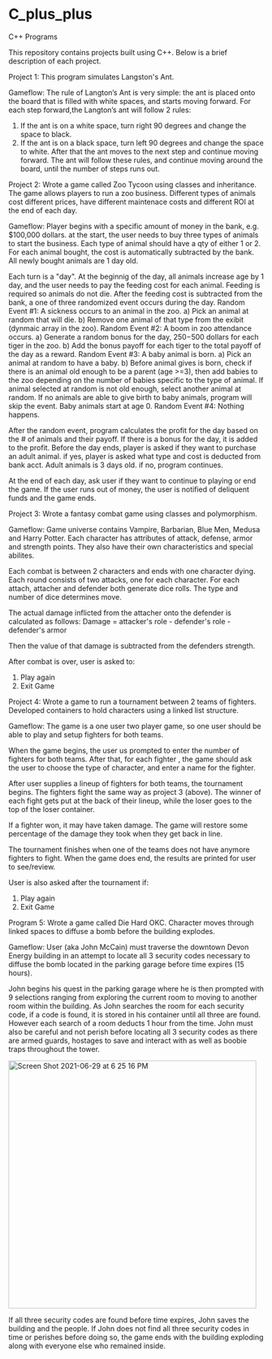 # C_plus_plus
C++ Programs 


This repository contains projects built using C++. Below is a brief description of each project.

Project 1: This program simulates Langston's Ant.

  Gameflow:
  The rule of Langton’s Ant is very simple: the ant is placed onto the board that is filled with white spaces, and starts moving forward. 
  For each step forward,the Langton’s ant will follow 2 rules:

  1) If the ant is on a white space, turn right 90 degrees and change the space to black.
  2) If the ant is on a black space, turn left 90 degrees and change the space to white. After that the ant moves to the next step and continue moving forward.
  The ant will follow these rules, and continue moving around the board, until the number of steps runs out.

Project 2: Wrote a game called Zoo Tycoon using classes and inheritance. The game allows players to run a zoo business. 
Different types of animals cost different prices, have different maintenace costs and different ROI at the end of each day.

  Gameflow: 
  Player begins with a specific amount of money in the bank, e.g. $100,000 dollars. at the start, the user
  needs to buy three types of animals to start the business. Each type of animal should have a qty of
  either 1 or 2. For each animal bought, the cost is automatically subtracted by the bank. All newly
  bought animals are 1 day old.
  
  Each turn is a "day". At the beginnig of the day, all animals increase age by 1 day, and the user needs
  to pay the feeding cost for each animal. Feeding is required so animals do not die. After the feeding
  cost is subtracted from the bank, a one of three randomized event occurs during the day.
      Random Event #1: A sickness occurs to an animal in the zoo.
          a) Pick an animal at random that will die.
          b) Remove one animal of that type from the exibit (dynmaic array in the zoo).
      Random Event #2: A boom in zoo attendance occurs.
          a) Generate a random bonus for the day, $250-$500 dollars for each tiger in the zoo.
          b) Add the bonus payoff for each tiger to the total payoff of the day as a reward.
      Random Event #3: A baby animal is born.
          a) Pick an animal at random to have a baby.
          b) Before animal gives is born, check if there is an animal old enough to be a parent (age >=3),
             then add babies to the zoo depending on the number of babies specific to the type of animal.
             If animal selected at random is not old enough, select another animal at random.
             If no animals are able to give birth to baby animals, program will skip the event.
             Baby animals start at age 0.
      Random Event #4: Nothing happens.
      
  After the random event, program calculates the profit for the day based on the # of animals and their payoff.
  If there is a bonus for the day, it is added to the profit. Before the day ends, player is asked if they want
  to purchase an adult animal. 
      if yes, player is asked what type and cost is deducted from bank acct. Adult animals is 3 days old.
      if no, program continues.
      
  At the end of each day, ask user if they want to continue to playing or end the game.
  If the user runs out of money, the user is notified of deliquent funds and the game ends.

Project 3: Wrote a fantasy combat game using classes and polymorphism.

  Gameflow: Game universe contains Vampire, Barbarian, Blue Men, Medusa and Harry Potter. Each character has
  attributes of attack, defense, armor and strength points. They also have their own characteristics and
  special abilites.
  
  Each combat is between 2 characters and ends with one character dying. Each round consists of two attacks,
  one for each character. For each attach, attacher and defender both generate dice rolls. The type and
  number of dice determines move. 
  
  The actual damage inflicted from the attacher onto the defender is calculated as follows:
  Damage = attacker's role - defender's role - defender's armor
  
  Then the value of that damage is subtracted from the defenders strength. 
  
  After combat is over, user is asked to:
  1) Play again
  2) Exit Game


Project 4: Wrote a game to run a tournament between 2 teams of fighters. Developed containers to hold characters using a linked list structure.

   Gameflow: The game is a one user two player game, so one user should be able to play and setup fighters
   for both teams.
   
   When the game begins, the user us prompted to enter the number of fighters for both teams. After that,
   for each fighter , the game should ask the user to choose the type of character, and enter a name for 
   the fighter. 
   
   After user supplies a lineup of fighters for both teams, the tournament begins. The fighters fight the
   same way as project 3 (above). The winner of each fight gets put at the back of their lineup, while the
   loser goes to the top of the loser container.
   
   If a fighter won, it may have taken damage. The game will restore some percentage of the damage they took
   when they get back in line. 
   
   The tournament finishes when one of the teams does not have anymore fighters to fight. When the game does
   end, the results are printed for user to see/review.
   
   User is also asked after the tournament if:
   1) Play again
   2) Exit Game
      
Program 5: Wrote a game called Die Hard OKC. Character moves through linked spaces to diffuse a bomb before the building explodes. 

  Gameflow: User (aka John McCain) must traverse the downtown Devon Energy building in an attempt to locate all 3 security codes necessary 
  to diffuse the bomb located in the parking garage before time expires (15 hours). 
  
  John begins his quest in the parking garage where he is then prompted with 9 selections ranging from exploring the current room
  to moving to another room within the building. As John searches the room for each security code, if a code is found, it is stored in his container
  until all three are found. However each search of a room  deducts 1 hour from the time. John must also be careful and not perish 
  before locating all 3 security codes as there are armed guards, hostages to save and interact with as well as boobie traps 
  throughout the tower.
  
  <img width="488" alt="Screen Shot 2021-06-29 at 6 25 16 PM" src="https://user-images.githubusercontent.com/37819992/123879996-622c4900-d907-11eb-99b3-f5f04bf2dd72.png">
  
  If all three security codes are found before time expires, John saves the building and the people. If John does not find all
  three security codes in time or perishes before doing so, the game ends with the building exploding along with everyone else who
  remained inside.
  
